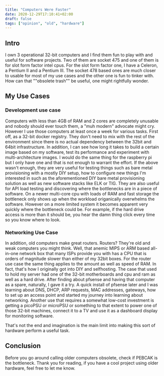 ```yaml
---
title: "Computers Were Faster"
date: 2020-12-29T17:10:41+02:00
draft: false
tags: ["opinion", "old", "hardware"]
---
```


## Intro
I own 3 operational 32-bit computers and I find them fun to play with and useful for software projects.
Two of them are socket 475 and one of them is for slot form factor intel cpus.
For the slot form factor one, I have a Celeron, a Pentium II and a Pentium III.
The socket 478 based ones are much closer to usable for most of my use cases and the other one is fun to tinker with.
How can that ""obsolete trash"" be useful, one might rightfully wonder.

## My Use Cases
### Development use case
Computers with less than 4GB of RAM and 2 cores are completely unusable and nobody should ever touch them, a "muh modern" advocate might cry.
However I use those computers at least once a week for various tasks.
First off, as a 32-bit docker registry. They don't need to mix with the rest of the environment since there is no actual dependency between the 32bit and 64bit infrastructure.
In addition, I can see how long it takes to build a certain image based on my software, test its performance and experiment with multi-architecture images.
I would do the same thing for the raspberry pi but I only have one and that is not enough to warrant the effort.
If the above wasn't enough, they are very useful for testing things such as bare metal provisioning with a mostly DIY setup, how to configure new things I'm interested in such as the aforementioned DIY bare metal provisioning solution as well as new software stacks like ELK or TIG.
They are also useful for API load testing and discovering where the bottlenecks are in a piece of software.
On a newer multi-core cpu with loads of RAM and fast storage the bottleneck only shows up when the workload origanically overwhelms the software.
However on a more limited system it becomes apparent very quickly where the bottleneck could be.
For example, if the hard drive access is more than it should be, you hear the damn thing click every time so you know where to look.

### Networking Use Case
In addition, old computers make great routers. Routers? They're old and weak computers you might think.
Well, that anemic MIPS or ARM based all-in-one network box that many ISPs provide you with has a CPU that is orders of magnitude slower than either of my 32bit boxes. For the router use case the same thing applies to the amount as well as speed of RAM.
In fact, that's how I originally got into DIY and selfhosting.
The case that used to hold my server had one of the 32-bit motherboards and cpu and ram as well as a hard drive.
After finding about pfsense and having that computer as a spare, naturally, I gave it a try.
A quick install of pfsense later and I was learning about DNS, DHCP, ARP requests, MAC addresses, gateways, how to set up an access point and started my journey into learning about networking.
Another use that requires a somewhat low-cost investment is getting a picoPSU or microPSU or something to that extent to power one of those 32-bit machines, connect it to a TV and use it as a dashboard display for monitoring software.  

That's not the end and imagination is the main limit into making this sort of hardware perform a useful task.

## Conclusion
Before you go around calling older computers obsolete, check if PEBCAK is the bottleneck.
Thank you for reading, if you have a cool project using older hardware, feel free to let me know.
